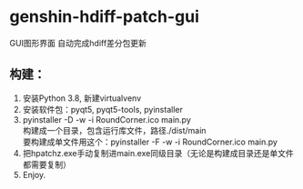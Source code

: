 # genshin-hdiff-patch-gui

GUI图形界面 自动完成hdiff差分包更新

## 构建：

1. 安装Python 3.8, 新建virtualvenv
2. 安装软件包：pyqt5, pyqt5-tools, pyinstaller  
3. pyinstaller -D -w -i RoundCorner.ico main.py  
   构建成一个目录，包含运行库文件，路径./dist/main  
   要构建成单文件用这个：pyinstaller -F -w -i RoundCorner.ico main.py
4. 把hpatchz.exe手动复制进main.exe同级目录（无论是构建成目录还是单文件都需要复制）
5. Enjoy.
